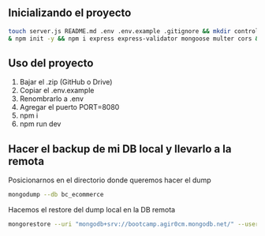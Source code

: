 
## Inicializando el proyecto

```sh
touch server.js README.md .env .env.example .gitignore && mkdir controllers models middlewares data routers public &
& npm init -y && npm i express express-validator mongoose multer cors && npm i nodemon dotenv -D
```

## Uso del proyecto

1. Bajar el .zip (GitHub o Drive)
2. Copiar el .env.example
3. Renombrarlo a .env
4. Agregar el puerto PORT=8080
5. npm i
6. npm run dev

## Hacer el backup de mi DB local y llevarlo a la remota

Posicionarnos en el directorio donde queremos hacer el dump

```sh
mongodump --db bc_ecommerce
```

Hacemos el restore del dump local en la DB remota

```sh
mongorestore --uri "mongodb+srv://bootcamp.agir0cm.mongodb.net/" --username hbianchimano --nsInclude bc_ecommerce.* dump/
```